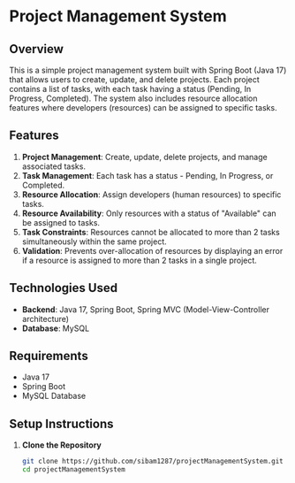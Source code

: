 # Project Management System

## Overview
This is a simple project management system built with Spring Boot (Java 17) that allows users to create, update, and delete projects. Each project contains a list of tasks, with each task having a status (Pending, In Progress, Completed). The system also includes resource allocation features where developers (resources) can be assigned to specific tasks.

## Features
1. **Project Management**: Create, update, delete projects, and manage associated tasks.
2. **Task Management**: Each task has a status - Pending, In Progress, or Completed.
3. **Resource Allocation**: Assign developers (human resources) to specific tasks.
4. **Resource Availability**: Only resources with a status of "Available" can be assigned to tasks.
5. **Task Constraints**: Resources cannot be allocated to more than 2 tasks simultaneously within the same project.
6. **Validation**: Prevents over-allocation of resources by displaying an error if a resource is assigned to more than 2 tasks in a single project.

## Technologies Used
- **Backend**: Java 17, Spring Boot, Spring MVC (Model-View-Controller architecture)
- **Database**: MySQL

## Requirements
- Java 17
- Spring Boot
- MySQL Database

## Setup Instructions
1. **Clone the Repository**
   ```bash
   git clone https://github.com/sibam1287/projectManagementSystem.git
   cd projectManagementSystem

